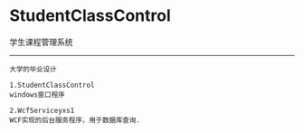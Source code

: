 # StudentClassControl
学生课程管理系统



------

```
大学的毕业设计

1.StudentClassControl
windows窗口程序

2.WcfServiceyxs1
WCF实现的后台服务程序，用于数据库查询.
 
```
